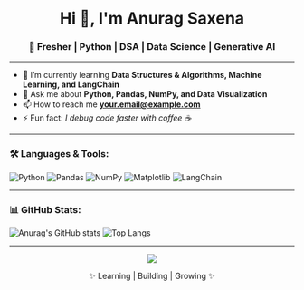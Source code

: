 <h1 align="center">Hi 👋, I'm Anurag Saxena</h1>
<h3 align="center">🚀 Fresher | Python | DSA | Data Science | Generative AI</h3>

---

- 🌱 I’m currently learning **Data Structures & Algorithms, Machine Learning, and LangChain**
- 💬 Ask me about **Python, Pandas, NumPy, and Data Visualization**
- 📫 How to reach me **your.email@example.com**
- ⚡ Fun fact: *I debug code faster with coffee ☕*

---

### 🛠️ Languages & Tools:
![Python](https://img.shields.io/badge/Python-3776AB?style=for-the-badge&logo=python&logoColor=white)
![Pandas](https://img.shields.io/badge/Pandas-150458?style=for-the-badge&logo=pandas&logoColor=white)
![NumPy](https://img.shields.io/badge/Numpy-013243?style=for-the-badge&logo=numpy&logoColor=white)
![Matplotlib](https://img.shields.io/badge/Matplotlib-004d99?style=for-the-badge&logo=plotly&logoColor=white)
![LangChain](https://img.shields.io/badge/LangChain-000000?style=for-the-badge)

---

### 📊 GitHub Stats:
![Anurag's GitHub stats](https://github-readme-stats.vercel.app/api?username=YOUR_USERNAME&show_icons=true&theme=tokyonight)
![Top Langs](https://github-readme-stats.vercel.app/api/top-langs/?username=YOUR_USERNAME&layout=compact&theme=tokyonight)

---

<p align="center">
  <img src="https://raw.githubusercontent.com/andreasbm/readme/master/assets/lines/colored.png">
</p>

<p align="center">✨ Learning | Building | Growing ✨</p>
